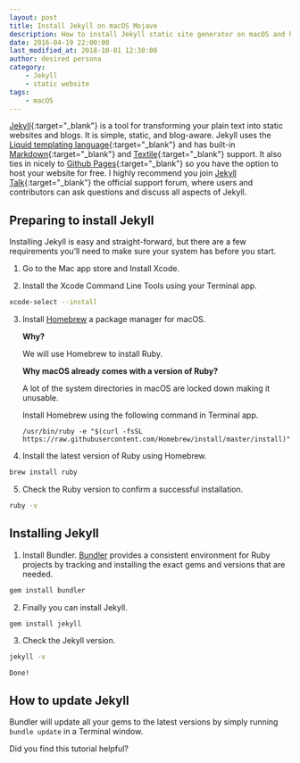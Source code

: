 ```yaml
---
layout: post
title: Install Jekyll on macOS Mojave
description: How to install Jekyll static site generator on macOS and host your static website on Github Pages.
date: 2016-04-19 22:00:00
last_modified_at: 2018-10-01 12:30:00
author: desired persona
category:
    - Jekyll
    - static website
tags:
    - macOS
---
```


[Jekyll](https://jekyllrb.com/){:target="_blank"} is a tool for transforming your plain text into static websites and blogs. It is simple, static, and blog-aware. Jekyll uses the [Liquid templating language](https://docs.shopify.com/themes/liquid-basics){:target="_blank"} and has built-in [Markdown](https://daringfireball.net/projects/markdown/){:target="_blank"} and [Textile](https://en.wikipedia.org/wiki/Textile_(markup_language)){:target="_blank"} support. It also ties in nicely to [Github Pages](https://pages.github.com/){:target="_blank"} so you have the option to host your website for free. I highly recommend you join [Jekyll Talk](https://talk.jekyllrb.com/){:target="_blank"} the official support forum, where users and contributors can ask questions and discuss all aspects of Jekyll.

## Preparing to install Jekyll

Installing Jekyll is easy and straight-forward, but there are a few requirements you’ll need to make sure your system has before you start.


1. Go to the Mac app store and Install Xcode.

2. Install the Xcode Command Line Tools using your Terminal app.
```sh
xcode-select --install
```

3. Install [Homebrew](https://brew.sh) a package manager for macOS.

    **Why?**
    
    We will use Homebrew to install Ruby. 
    
    **Why macOS already comes with a version of Ruby?**

    A lot of the system directories in macOS are locked down making it unusable.

    Install Homebrew using the following command in Terminal app.
    ```
    /usr/bin/ruby -e "$(curl -fsSL https://raw.githubusercontent.com/Homebrew/install/master/install)"
    ```

4. Install the latest version of Ruby using Homebrew.
```sh
brew install ruby
```

5. Check the Ruby version to confirm a successful installation.
```sh
ruby -v
```


## Installing Jekyll

1. Install Bundler. [Bundler](https://bundler.io) provides a consistent environment for Ruby projects by tracking and installing the exact gems and versions that are needed.
```sh
gem install bundler
```

2. Finally you can install Jekyll.
```sh
gem install jekyll
```

3. Check the Jekyll version.
```sh
jekyll -v
```

    Done!

## How to update Jekyll

Bundler will update all your gems to the latest versions by simply running `bundle update` in a Terminal window.


Did you find this tutorial helpful?
